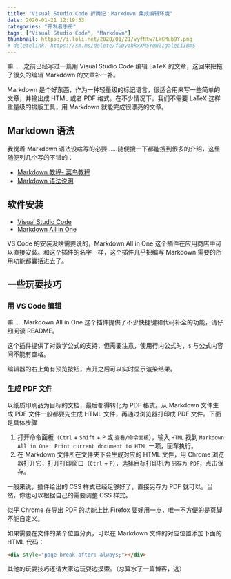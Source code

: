 ```yaml
---
title: "Visual Studio Code 折腾记：Markdown 集成编辑环境"
date: 2020-01-21 12:19:53
categories: "开发者手册"
tags: ["Visual Studio Code", "Markdown"]
thumbnail: https://i.loli.net/2020/01/21/vyfNtw7LkCMub9Y.png
# deletelink: https://sm.ms/delete/fGDyzhkxXM5YqWZ1galeLiIBmS
---
```


嘛……之前已经写过一篇用 Visual Studio Code 编辑 LaTeX 的文章，这回来把拖了很久的编辑 Markdown 的文章补一补。

Markdown 是个好东西，作为一种轻量级的标记语言，很适合用来写一些简单的文章，并输出成 HTML 或者 PDF 格式。在不少情况下，我们不需要 LaTeX 这样重量级的排版工具，用 Markdown 就能完成很漂亮的文章。

## Markdown 语法
我觉着 Markdown 语法没啥写的必要……随便搜一下都能搜到很多的介绍，这里随便列几个写的不错的：
* [Markdown 教程-  菜鸟教程](https://www.runoob.com/markdown/md-tutorial.html)
* [Markdown 语法说明](http://shouce.jb51.net/markdown/)

<!--，但这里还是简单说一下吧……Markdown 的语法多种多样，也不是所有的编辑器都支持这么多的语法，这里选择的只是一部分我通常使用的 Markdown 语法。

> 
### 标题
用对应数量的 `#` 表示一至六级标题。
```Markdown
# 这是一级标题
## 这是二级标题
### 这是三级标题
#### 这是四级标题
##### 这是五级标题
###### 这是六级标题
```
> 一般很少使用五级和六级标题。

### 段落
在一行文本的后面添加 2 个空格来换行，在一段文本的后面添加 1 个空行来分段。
```Markdown
这是第一段的第一行  
这是第一段的第二行

这是第二段
```

在新的一个段落，用 3 个以上的减号 `-` 添加一条分隔线。
```Markdown
分隔线前

---
分隔线后
```

### 强调
在文字两端添加 1~3 个 `*`，分别表示斜体、粗体、斜粗体三种强调。在文字两端添加 2 个 `~`，表示添加删除线。
```Markdown
*斜体*
**粗体**
***斜粗体***
~~删除线~~
```

> 由于字体的限制，斜粗体很少使用。

### 列表
在文字前添加 `*`、`-` 或 `+` 和一个空格来生成无序列表。在文字前添加数字、`.` 和一个空格来生成有序列表。可以通过 4 个空格缩进来形成嵌套。

```Markdown
* 列表第 1 项
* 列表第 2 项
* 列表第 3 项

1. 列表第 1 项
2. 列表第 2 项
8. 列表前的数字编号并不重要
    * 嵌套列表
    * 嵌套列表
3. 列表第 4 项
```

### -->

## 软件安装
* [Visual Studio Code](https://code.visualstudio.com/)
* [Markdown All in One](https://marketplace.visualstudio.com/items?itemName=yzhang.markdown-all-in-one)

VS Code 的安装没啥需要说的，Markdown All in One 这个插件在应用商店中可以直接安装。和这个插件的名字一样，这个插件几乎把编写 Markdown 需要的所用功能都囊括进去了。

## 一些玩耍技巧
### 用 VS Code 编辑
嘛……Markdown All in One 这个插件提供了不少快捷键和代码补全的功能，请仔细阅读 README。

这个插件提供了对数学公式的支持，但需要注意，使用行内公式时，`$` 与公式内容间不能有空格。

编辑器的右上角有预览按钮，点开之后可以实时显示渲染结果。

### 生成 PDF 文件
以纸质印刷品为目标的文档，最后都得转化为 PDF 格式。从 Markdown 文件生成 PDF 文件一般都要先生成 HTML 文件，再通过浏览器打印成 PDF 文件。下面是具体步骤

1. 打开命令面板（`Ctrl` + `Shift` + `P` 或 `查看/命令面板`），输入 `HTML` 找到 `Markdown All in One: Print current document to HTML` 一项，回车执行。
2. 在 Markdown 文件所在文件夹下会生成对应的 HTML 文件，用 Chrome 浏览器打开它，打开打印窗口（`Ctrl` + `P`），选择目标打印机为 `另存为 PDF`，点击保存。

一般来说，插件给出的 CSS 样式已经足够好了，直接另存为 PDF 就可以。当然，你也可以根据自己的需要调整 CSS 样式。

似乎 Chrome 在导出 PDF 的功能上比 Firefox 要好用一点，唯一不方便的是页脚不能自定义。

如果需要在文件的某个位置分页，可以在 Markdown 文件的对应位置添加下面的 HTML 代码：
```HTML
<div style="page-break-after: always;"></div>
```

其他的玩耍技巧还请大家边玩耍边摸索。（总算水了一篇博客，逃）
